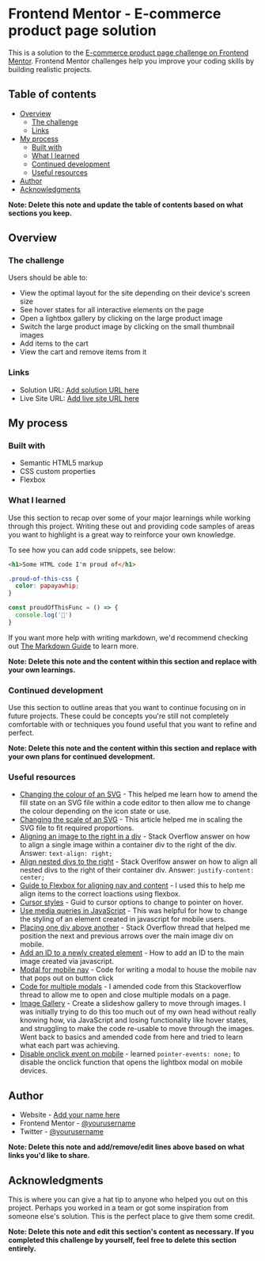 # Frontend Mentor - E-commerce product page solution

This is a solution to the [E-commerce product page challenge on Frontend Mentor](https://www.frontendmentor.io/challenges/ecommerce-product-page-UPsZ9MJp6). Frontend Mentor challenges help you improve your coding skills by building realistic projects.

## Table of contents

- [Overview](#overview)
  - [The challenge](#the-challenge)
  - [Links](#links)
- [My process](#my-process)
  - [Built with](#built-with)
  - [What I learned](#what-i-learned)
  - [Continued development](#continued-development)
  - [Useful resources](#useful-resources)
- [Author](#author)
- [Acknowledgments](#acknowledgments)

**Note: Delete this note and update the table of contents based on what sections you keep.**

## Overview

### The challenge

Users should be able to:

- View the optimal layout for the site depending on their device's screen size
- See hover states for all interactive elements on the page
- Open a lightbox gallery by clicking on the large product image
- Switch the large product image by clicking on the small thumbnail images
- Add items to the cart
- View the cart and remove items from it


### Links

- Solution URL: [Add solution URL here](https://your-solution-url.com)
- Live Site URL: [Add live site URL here](https://your-live-site-url.com)

## My process

### Built with

- Semantic HTML5 markup
- CSS custom properties
- Flexbox

### What I learned

Use this section to recap over some of your major learnings while working through this project. Writing these out and providing code samples of areas you want to highlight is a great way to reinforce your own knowledge.

To see how you can add code snippets, see below:

```html
<h1>Some HTML code I'm proud of</h1>
```
```css
.proud-of-this-css {
  color: papayawhip;
}
```
```js
const proudOfThisFunc = () => {
  console.log('🎉')
}
```

If you want more help with writing markdown, we'd recommend checking out [The Markdown Guide](https://www.markdownguide.org/) to learn more.

**Note: Delete this note and the content within this section and replace with your own learnings.**

### Continued development

Use this section to outline areas that you want to continue focusing on in future projects. These could be concepts you're still not completely comfortable with or techniques you found useful that you want to refine and perfect.

**Note: Delete this note and the content within this section and replace with your own plans for continued development.**

### Useful resources

- [Changing the colour of an SVG](https://stackoverflow.com/questions/22252472/how-to-change-the-color-of-an-svg-element#:~:text=You%20can't%20change%20the,or%20using%20inline.) - This helped me learn how to amend the fill state on an SVG file within a code editor to then allow me to change the colour depending on the icon state or use.
- [Changing the scale of an SVG](https://css-tricks.com/scale-svg/) - This article helped me in scaling the SVG file to fit required proportions.
- [Aligning an image to the right in a div](https://stackoverflow.com/questions/3254595/how-to-align-img-inside-the-div-to-the-right) - Stack Overflow answer on how to align a single image within a container div to the right of the div. Answer: `text-align: right;`
- [Align nested divs to the right](https://stackoverflow.com/questions/7693224/how-do-i-right-align-div-elements) - Stack Overlfow answer on how to align all nested divs to the right of their container div. Answer: `justify-content: center;`
- [Guide to Flexbox for aligning nav and content](https://css-tricks.com/snippets/css/a-guide-to-flexbox/) - I used this to help me align items to the correct loactions using flexbox.
- [Cursor styles](https://www.w3schools.com/cssref/pr_class_cursor.asp) - Guid to cursor options to change to pointer on hover.
- [Use media queries in JavaScript](https://www.w3schools.com/howto/howto_js_media_queries.asp) - This was helpful for how to change the styling of an element created in javascript for mobile users.
- [Placing one div above another](https://stackoverflow.com/questions/48474/how-do-i-position-one-image-on-top-of-another-in-html#:~:text=As%20the%20simplest%20solution.,left%20of%20the%20first%20image.) - Stack Overflow thread that helped me position the next and previous arrows over the main image div on mobile.
- [Add an ID to a newly created element](https://www.educative.io/edpresso/how-to-add-an-id-to-element-in-javascript) - How to add an ID to the main image  created via javascript.
- [Modal for mobile nav](https://www.w3schools.com/howto/howto_css_modals.asp) - Code for writing a modal to house the mobile nav that pops out on button click
- [Code for multiple modals](https://stackoverflow.com/questions/40645032/creating-multiple-modals-on-a-single-page) - I amended code from this Stackoverflow thread to allow me to open and close multiple modals on a page.
- [Image Gallery](https://www.w3schools.com/howto/howto_js_slideshow_gallery.asp) - Create a slideshow gallery to move through images. I was initially trying to do this too much out of my own head without really knowing how, via JavaScript and losing functionality like hover states, and struggling to make the code re-usable to move through the images. Went back to basics and amended code from here and tried to learn what each part was achieving. 
- [Disable onclick event on mobile](https://localcoder.org/disable-anchor-menu-click-on-mobile-devices) - learned `pointer-events: none;` to disable the onclick function that opens the lightbox modal on mobile devices.


## Author

- Website - [Add your name here](https://www.your-site.com)
- Frontend Mentor - [@yourusername](https://www.frontendmentor.io/profile/yourusername)
- Twitter - [@yourusername](https://www.twitter.com/yourusername)

**Note: Delete this note and add/remove/edit lines above based on what links you'd like to share.**

## Acknowledgments

This is where you can give a hat tip to anyone who helped you out on this project. Perhaps you worked in a team or got some inspiration from someone else's solution. This is the perfect place to give them some credit.

**Note: Delete this note and edit this section's content as necessary. If you completed this challenge by yourself, feel free to delete this section entirely.**
